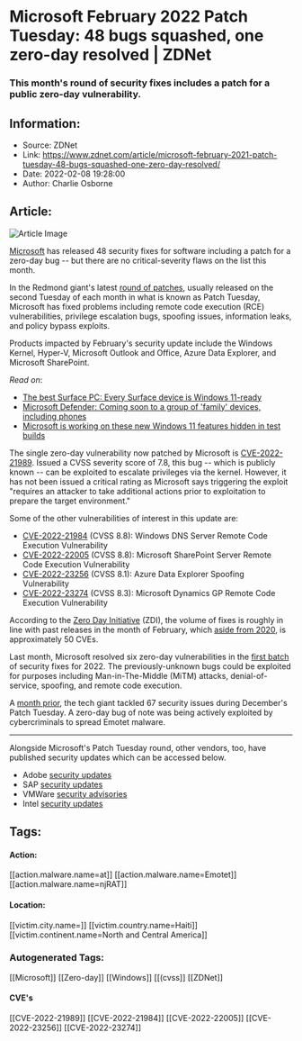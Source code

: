 # Microsoft February 2022 Patch Tuesday: 48 bugs squashed, one zero-day resolved | ZDNet
### This month's round of security fixes includes a patch for a public zero-day vulnerability.

## Information:
+ Source: ZDNet
+ Link: https://www.zdnet.com/article/microsoft-february-2021-patch-tuesday-48-bugs-squashed-one-zero-day-resolved/
+ Date: 2022-02-08 19:28:00
+ Author: Charlie Osborne


## Article:
![Article Image](https://www.zdnet.com/a/img/resize/3ff3335b978d72fb2616739fd4a86d1b93a3bd8d/2015/11/11/941fbd1f-57d2-4e52-959f-7e3f05dce1f7/340966-microsoft-patch-tuesday.jpg?width=770&height=578&fit=crop&auto=webp)


[Microsoft](https://www.zdnet.com/topic/microsoft/) has released 48 security fixes for software including a patch for a zero-day bug -- but there are no critical-severity flaws on the list this month. 

In the Redmond giant's latest [round of patches](https://msrc.microsoft.com/update-guide/en-us), usually released on the second Tuesday of each month in what is known as Patch Tuesday, Microsoft has fixed problems including remote code execution (RCE) vulnerabilities, privilege escalation bugs, spoofing issues, information leaks, and policy bypass exploits. 

Products impacted by February's security update include the Windows Kernel, Hyper-V, Microsoft Outlook and Office, Azure Data Explorer, and Microsoft SharePoint. 

*Read on*: 

* [The best Surface PC: Every Surface device is Windows 11-ready](https://www.zdnet.com/article/which-microsoft-surface-pc-is-right-for-you/)
* [Microsoft Defender: Coming soon to a group of 'family' devices, including phones](https://www.zdnet.com/article/microsoft-defender-coming-soon-to-a-group-of-family-devices-including-phones/)
* [Microsoft is working on these new Windows 11 features hidden in test builds](https://www.zdnet.com/article/microsoft-is-working-on-these-new-windows-11-features-hidden-in-test-builds/)

The single zero-day vulnerability now patched by Microsoft is [CVE-2022-21989](https://msrc.microsoft.com/update-guide/vulnerability/CVE-2022-21989). Issued a CVSS severity score of 7.8, this bug -- which is publicly known -- can be exploited to escalate privileges via the kernel. However, it has not been issued a critical rating as Microsoft says triggering the exploit "requires an attacker to take additional actions prior to exploitation to prepare the target environment."

Some of the other vulnerabilities of interest in this update are: 

* [CVE-2022-21984](https://msrc.microsoft.com/update-guide/vulnerability/CVE-2022-21984) (CVSS 8.8): Windows DNS Server Remote Code Execution Vulnerability
* [CVE-2022-22005](https://msrc.microsoft.com/update-guide/vulnerability/CVE-2022-22005) (CVSS 8.8): Microsoft SharePoint Server Remote Code Execution Vulnerability
* [CVE-2022-23256](https://msrc.microsoft.com/update-guide/vulnerability/CVE-2022-23256) (CVSS 8.1): Azure Data Explorer Spoofing Vulnerability
* [CVE-2022-23274](https://msrc.microsoft.com/update-guide/vulnerability/CVE-2022-23274) (CVSS 8.3): Microsoft Dynamics GP Remote Code Execution Vulnerability

According to the [Zero Day Initiative](https://www.zerodayinitiative.com/blog) (ZDI), the volume of fixes is roughly in line with past releases in the month of February, which [aside from 2020](https://www.zdnet.com/article/microsofts-february-2020-patch-tuesday-fixes-99-security-bugs/), is approximately 50 CVEs.






Last month, Microsoft resolved six zero-day vulnerabilities in the [first batch](https://www.zdnet.com/article/microsoft-january-2022-patch-tuesday-six-zero-days-over-90-vulnerabilities-fixed/) of security fixes for 2022. The previously-unknown bugs could be exploited for purposes including Man-in-The-Middle (MiTM) attacks, denial-of-service, spoofing, and remote code execution. 

A [month prior](https://www.zdnet.com/article/microsoft-december-2021-patch-tuesday-zero-day-exploited-to-spread-emotet-malware/), the tech giant tackled 67 security issues during December's Patch Tuesday. A zero-day bug of note was being actively exploited by cybercriminals to spread Emotet malware.



---

Alongside Microsoft's Patch Tuesday round, other vendors, too, have published security updates which can be accessed below.

* Adobe [security updates](https://helpx.adobe.com/security.html)
* SAP [security updates](https://wiki.scn.sap.com/wiki/display/PSR/The+Official+SAP+Product+Security+Response+Space)
* VMWare [security advisories](https://www.vmware.com/security/advisories.html)
* Intel [security updates](https://www.intel.com/content/www/us/en/security-center/default.html)





## Tags:

#### Action:
[[action.malware.name=at]] [[action.malware.name=Emotet]] [[action.malware.name=njRAT]]

#### Location:
[[victim.city.name=]] [[victim.country.name=Haiti]] [[victim.continent.name=North and Central America]]

### Autogenerated Tags:
[[Microsoft]] [[Zero-day]] [[Windows]] [[(cvss]] [[ZDNet]]
#### CVE's
[[CVE-2022-21989]] [[CVE-2022-21984]] [[CVE-2022-22005]] [[CVE-2022-23256]] [[CVE-2022-23274]]

